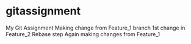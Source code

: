 # gitassignment
My Git Assignment
Making change from Feature_1 branch
1st change in Feature_2
Rebase step
Again making changes from Feature_1